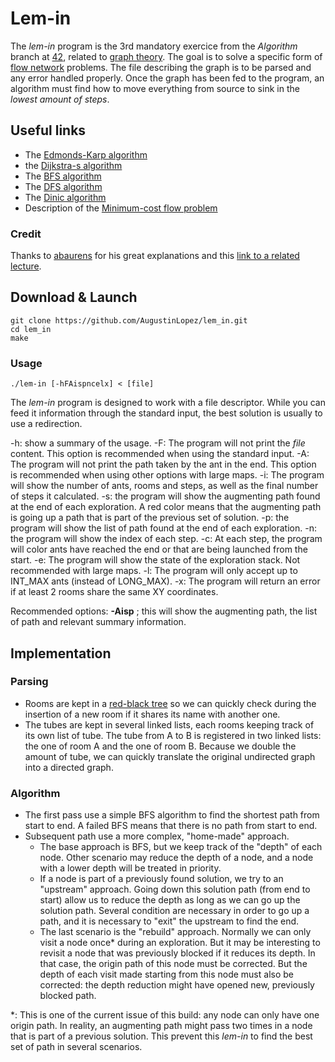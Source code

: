# Lem-in

The *lem-in* program is the 3rd mandatory exercice from the *Algorithm* branch at [42]( https://www.42.fr ), related to [graph theory]( https://en.wikipedia.org/wiki/Graph_theory#Network_flow ). The goal is to solve a specific form of [flow network]( https://en.wikipedia.org/wiki/Flow_network ) problems. The file describing the graph is to be parsed and any error handled properly. Once the graph has been fed to the program, an algorithm must find how to move everything from source to sink in the *lowest amount of steps*. 

## Useful links
- The [Edmonds-Karp algorithm]( https://en.wikipedia.org/wiki/Edmonds%E2%80%93Karp_algorithm )
- the [Dijkstra-s algorithm]( https://en.wikipedia.org/wiki/Dijkstra%27s_algorithm )
- The [BFS algorithm]( https://en.wikipedia.org/wiki/Breadth-first_search )
- The [DFS algorithm]( https://en.wikipedia.org/wiki/Depth-first_search )
- The [Dinic algorithm]( https://en.wikipedia.org/wiki/Dinic%27s_algorithm )
- Description of the [Minimum-cost flow problem]( https://en.wikipedia.org/wiki/Minimum-cost_flow_problem )

### Credit

Thanks to [abaurens]( https://github.com/abaurens ) for his great explanations and this [link to a related lecture]( http://math.mit.edu/~goemans/18438S12/lec22.pdf ).

## Download & Launch

```
git clone https://github.com/AugustinLopez/lem_in.git
cd lem_in
make
```

### Usage

```
./lem-in [-hFAispncelx] < [file]
```

The *lem-in* program is designed to work with a file descriptor. While you can feed it information through the standard input, the best solution is usually to use a redirection.

-h: show a summary of the usage.
-F: The program will not print the *file* content. This option is recommended when using the standard input.
-A: The program will not print the path taken by the ant in the end. This option is recommended when using other options with large maps.
-i: The program will show the number of ants, rooms and steps, as well as the final number of steps it calculated.
-s: the program will show the augmenting path found at the end of each exploration. A red color means that the augmenting path is going up a path that is part of the previous set of solution.
-p: the program will show the list of path found at the end of each exploration.
-n: the program will show the index of each step.
-c: At each step, the program will color ants have reached the end or that are being launched from the start.
-e: The program will show the state of the exploration stack. Not recommended with large maps.
-l: The program will only accept up to INT_MAX ants (instead of LONG_MAX).
-x: The program will return an error if at least 2 rooms share the same XY coordinates.

Recommended options: **-Aisp** ; this will show the augmenting path, the list of path and relevant summary information.

## Implementation

### Parsing

- Rooms are kept in a [red-black tree]( https://en.wikipedia.org/wiki/Red%E2%80%93black_tree ) so we can quickly check during the insertion of a new room if it shares its name with another one.
- The tubes are kept in several linked lists, each rooms keeping track of its own list of tube. The tube from A to B is registered in two linked lists: the one of room A and the one of room B. Because we double the amount of tube, we can quickly translate the original undirected graph into a directed graph.

### Algorithm

- The first pass use a simple BFS algorithm to find the shortest path from start to end. A failed BFS means that there is no path from start to end.
- Subsequent path use a more complex, "home-made" approach.
  - The base approach is BFS, but we keep track of the "depth" of each node. Other scenario may reduce the depth of a node, and a node with a lower depth will be treated in priority.
  - If a node is part of a previously found solution, we try to an "upstream" approach. Going down this solution path (from end to start) allow us to reduce the depth as long as we can go up the solution path. Several condition are necessary in order to go up a path, and it is necessary to "exit" the upstream to find the end.
  - The last scenario is the "rebuild" approach. Normally we can only visit a node once\* during an exploration. But it may be interesting to revisit a node that was previously blocked if it reduces its depth. In that case, the origin path of this node must be corrected. But the depth of each visit made starting from this node must also be corrected: the depth reduction might have opened new, previously blocked path.
  
\*: This is one of the current issue of this build: any node can only have one origin path. In reality, an augmenting path might pass two times in a node that is part of a previous solution. This prevent this *lem-in* to find the best set of path in several scenarios.
